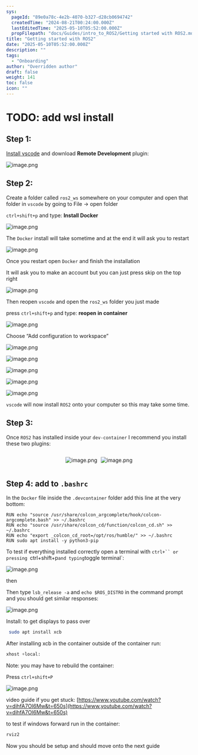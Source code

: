 ```yaml
---
sys:
  pageId: "89e0a78c-4e2b-4070-b327-d28cb0694742"
  createdTime: "2024-08-21T00:24:00.000Z"
  lastEditedTime: "2025-05-10T05:52:00.000Z"
  propFilepath: "docs/Guides/intro_to_ROS2/Getting started with ROS2.md"
title: "Getting started with ROS2"
date: "2025-05-10T05:52:00.000Z"
description: ""
tags:
  - "Onboarding"
author: "Overridden author"
draft: false
weight: 141
toc: false
icon: ""
---
```


# TODO: add wsl install

## Step 1:

[Install vscode](https://code.visualstudio.com/download) and download **Remote Development** plugin:

![image.png](https://prod-files-secure.s3.us-west-2.amazonaws.com/d518164a-d88e-44d1-a4ee-3adb3bd8bce0/efb52993-1881-4a40-b95e-6f020334f022/image.png?X-Amz-Algorithm=AWS4-HMAC-SHA256&X-Amz-Content-Sha256=UNSIGNED-PAYLOAD&X-Amz-Credential=ASIAZI2LB4665AOG7HSD%2F20250616%2Fus-west-2%2Fs3%2Faws4_request&X-Amz-Date=20250616T121656Z&X-Amz-Expires=3600&X-Amz-Security-Token=IQoJb3JpZ2luX2VjEHMaCXVzLXdlc3QtMiJHMEUCIQCnwG5ZSDI6j6MjgT%2FAl6fDAyXGFJjg0K8NhUHjHw3opgIgSC4iz8FQJnLuzGWFnV%2FPEK83EVZUfxMPIQpdOvN3p0sq%2FwMIXBAAGgw2Mzc0MjMxODM4MDUiDERG5er2nlzoUmM8NircA3aN7acV27%2F15p8ZiyE8m6%2BKsihOrwsmI8bG2%2BU7Y2kErvOyepe9OVdEvmI%2FRy93Zhk3Jh5yM4%2BIJaHRNDeGTBjq8LFkj%2Bhlps48z%2BPt9zZ4i4risTtRmfIYA5CchBjbdE1rY8ps8U%2FQj6G%2FWebMmg33iMm0O5Fti31iHvi1UIL905PlH6pBCUW0i91fwmdcCjTdsLP%2FOfYLOtUjbpvvqLcqmmch%2Bg2%2F33R2ADj23qiCnqVoRB1LlBi4hyw2TgciY4L7lA1tWzds7FR7DTP7G%2BOxc5onPbz1zfx1N8INrKmrPp0DaG8AXfWkSDJZWcKN%2BuxfC0KRzATTl5s6wkgjBDht1m44OLwMoACC5pOtUokrNKB%2FW%2Fq1pNdZKqCcebT1dCAgdAPD3%2BsL%2F5nrS9V7LkbEju1wLXRj29SVSQKV5z9oTyY9mkSBOi45SycUcW60KH0gYtLtW5JrCKGrEvg6zMyUTwwuJ6hdW2n55qw%2Fwr9kS6InHObHGpUGvHw9Qddl1ek1G%2FNzRAWU%2Bh5r%2FAdfYtzo2PJvAY%2Fc3UHRZ5OXvxSG%2BYIi6rOLY4QIktnOsSNvhwvJRvy7%2FENz9WV3H5HiWguwq3u8irdvINVyHoDsHOD5SUHJGGDpzQQ8cnPWMIjkv8IGOqUB%2BIDtYpzsR84g6kWPkVCCxtu25d3rrLRO44%2Fx%2Bmd8HJaVgrRnc1NOI25NmAhcnFbwzAQ%2BUsWNGm%2BeAWWjN6n2SjircSM2y76sz%2BQaASw9qTPxDK%2Fjwvn9z2GrZnDO7y8SNP3eq3TcVqGQPNtd5NValjTGHkRMAdRN2YCOXWF02yfU8rsZAGVEYmjJWk7E6Jc19eO0m7JQRR1CRp2EvYTo1oDg0%2Bep&X-Amz-Signature=f632cf3b49ad158cf95715f82b4e4350c1b7573b30261d4b0b7e5e272d00bec4&X-Amz-SignedHeaders=host&x-amz-checksum-mode=ENABLED&x-id=GetObject)

## Step 2:

Create a folder called `ros2_ws` somewhere on your computer and open that folder in `vscode` by going to File → open folder 

`ctrl+shift+p` and type: **Install Docker**

![image.png](https://prod-files-secure.s3.us-west-2.amazonaws.com/d518164a-d88e-44d1-a4ee-3adb3bd8bce0/2269dc0e-1cd5-47ff-bceb-c04ad9b2eab0/image.png?X-Amz-Algorithm=AWS4-HMAC-SHA256&X-Amz-Content-Sha256=UNSIGNED-PAYLOAD&X-Amz-Credential=ASIAZI2LB4665AOG7HSD%2F20250616%2Fus-west-2%2Fs3%2Faws4_request&X-Amz-Date=20250616T121656Z&X-Amz-Expires=3600&X-Amz-Security-Token=IQoJb3JpZ2luX2VjEHMaCXVzLXdlc3QtMiJHMEUCIQCnwG5ZSDI6j6MjgT%2FAl6fDAyXGFJjg0K8NhUHjHw3opgIgSC4iz8FQJnLuzGWFnV%2FPEK83EVZUfxMPIQpdOvN3p0sq%2FwMIXBAAGgw2Mzc0MjMxODM4MDUiDERG5er2nlzoUmM8NircA3aN7acV27%2F15p8ZiyE8m6%2BKsihOrwsmI8bG2%2BU7Y2kErvOyepe9OVdEvmI%2FRy93Zhk3Jh5yM4%2BIJaHRNDeGTBjq8LFkj%2Bhlps48z%2BPt9zZ4i4risTtRmfIYA5CchBjbdE1rY8ps8U%2FQj6G%2FWebMmg33iMm0O5Fti31iHvi1UIL905PlH6pBCUW0i91fwmdcCjTdsLP%2FOfYLOtUjbpvvqLcqmmch%2Bg2%2F33R2ADj23qiCnqVoRB1LlBi4hyw2TgciY4L7lA1tWzds7FR7DTP7G%2BOxc5onPbz1zfx1N8INrKmrPp0DaG8AXfWkSDJZWcKN%2BuxfC0KRzATTl5s6wkgjBDht1m44OLwMoACC5pOtUokrNKB%2FW%2Fq1pNdZKqCcebT1dCAgdAPD3%2BsL%2F5nrS9V7LkbEju1wLXRj29SVSQKV5z9oTyY9mkSBOi45SycUcW60KH0gYtLtW5JrCKGrEvg6zMyUTwwuJ6hdW2n55qw%2Fwr9kS6InHObHGpUGvHw9Qddl1ek1G%2FNzRAWU%2Bh5r%2FAdfYtzo2PJvAY%2Fc3UHRZ5OXvxSG%2BYIi6rOLY4QIktnOsSNvhwvJRvy7%2FENz9WV3H5HiWguwq3u8irdvINVyHoDsHOD5SUHJGGDpzQQ8cnPWMIjkv8IGOqUB%2BIDtYpzsR84g6kWPkVCCxtu25d3rrLRO44%2Fx%2Bmd8HJaVgrRnc1NOI25NmAhcnFbwzAQ%2BUsWNGm%2BeAWWjN6n2SjircSM2y76sz%2BQaASw9qTPxDK%2Fjwvn9z2GrZnDO7y8SNP3eq3TcVqGQPNtd5NValjTGHkRMAdRN2YCOXWF02yfU8rsZAGVEYmjJWk7E6Jc19eO0m7JQRR1CRp2EvYTo1oDg0%2Bep&X-Amz-Signature=f45bea1a05a52a26f3e5abd2678dca1b905195120de5b6f18b2f86f392eb03cd&X-Amz-SignedHeaders=host&x-amz-checksum-mode=ENABLED&x-id=GetObject)

The `Docker` install will take sometime and at the end it will ask you to restart

![image.png](https://prod-files-secure.s3.us-west-2.amazonaws.com/d518164a-d88e-44d1-a4ee-3adb3bd8bce0/ed233f78-be33-4b1f-b89c-9c346c0e961e/image.png?X-Amz-Algorithm=AWS4-HMAC-SHA256&X-Amz-Content-Sha256=UNSIGNED-PAYLOAD&X-Amz-Credential=ASIAZI2LB4665AOG7HSD%2F20250616%2Fus-west-2%2Fs3%2Faws4_request&X-Amz-Date=20250616T121656Z&X-Amz-Expires=3600&X-Amz-Security-Token=IQoJb3JpZ2luX2VjEHMaCXVzLXdlc3QtMiJHMEUCIQCnwG5ZSDI6j6MjgT%2FAl6fDAyXGFJjg0K8NhUHjHw3opgIgSC4iz8FQJnLuzGWFnV%2FPEK83EVZUfxMPIQpdOvN3p0sq%2FwMIXBAAGgw2Mzc0MjMxODM4MDUiDERG5er2nlzoUmM8NircA3aN7acV27%2F15p8ZiyE8m6%2BKsihOrwsmI8bG2%2BU7Y2kErvOyepe9OVdEvmI%2FRy93Zhk3Jh5yM4%2BIJaHRNDeGTBjq8LFkj%2Bhlps48z%2BPt9zZ4i4risTtRmfIYA5CchBjbdE1rY8ps8U%2FQj6G%2FWebMmg33iMm0O5Fti31iHvi1UIL905PlH6pBCUW0i91fwmdcCjTdsLP%2FOfYLOtUjbpvvqLcqmmch%2Bg2%2F33R2ADj23qiCnqVoRB1LlBi4hyw2TgciY4L7lA1tWzds7FR7DTP7G%2BOxc5onPbz1zfx1N8INrKmrPp0DaG8AXfWkSDJZWcKN%2BuxfC0KRzATTl5s6wkgjBDht1m44OLwMoACC5pOtUokrNKB%2FW%2Fq1pNdZKqCcebT1dCAgdAPD3%2BsL%2F5nrS9V7LkbEju1wLXRj29SVSQKV5z9oTyY9mkSBOi45SycUcW60KH0gYtLtW5JrCKGrEvg6zMyUTwwuJ6hdW2n55qw%2Fwr9kS6InHObHGpUGvHw9Qddl1ek1G%2FNzRAWU%2Bh5r%2FAdfYtzo2PJvAY%2Fc3UHRZ5OXvxSG%2BYIi6rOLY4QIktnOsSNvhwvJRvy7%2FENz9WV3H5HiWguwq3u8irdvINVyHoDsHOD5SUHJGGDpzQQ8cnPWMIjkv8IGOqUB%2BIDtYpzsR84g6kWPkVCCxtu25d3rrLRO44%2Fx%2Bmd8HJaVgrRnc1NOI25NmAhcnFbwzAQ%2BUsWNGm%2BeAWWjN6n2SjircSM2y76sz%2BQaASw9qTPxDK%2Fjwvn9z2GrZnDO7y8SNP3eq3TcVqGQPNtd5NValjTGHkRMAdRN2YCOXWF02yfU8rsZAGVEYmjJWk7E6Jc19eO0m7JQRR1CRp2EvYTo1oDg0%2Bep&X-Amz-Signature=1d26c6429836e7e0af10c27ba8cd972e0ac12795fc43de7c7f6a628bb4e6a7fc&X-Amz-SignedHeaders=host&x-amz-checksum-mode=ENABLED&x-id=GetObject)

Once you restart open `Docker` and finish the installation

It will ask you to make an account but you can just press skip on the top right

![image.png](https://prod-files-secure.s3.us-west-2.amazonaws.com/d518164a-d88e-44d1-a4ee-3adb3bd8bce0/21010ad9-1659-4fd9-9f59-9932a09b2a3d/image.png?X-Amz-Algorithm=AWS4-HMAC-SHA256&X-Amz-Content-Sha256=UNSIGNED-PAYLOAD&X-Amz-Credential=ASIAZI2LB4665AOG7HSD%2F20250616%2Fus-west-2%2Fs3%2Faws4_request&X-Amz-Date=20250616T121656Z&X-Amz-Expires=3600&X-Amz-Security-Token=IQoJb3JpZ2luX2VjEHMaCXVzLXdlc3QtMiJHMEUCIQCnwG5ZSDI6j6MjgT%2FAl6fDAyXGFJjg0K8NhUHjHw3opgIgSC4iz8FQJnLuzGWFnV%2FPEK83EVZUfxMPIQpdOvN3p0sq%2FwMIXBAAGgw2Mzc0MjMxODM4MDUiDERG5er2nlzoUmM8NircA3aN7acV27%2F15p8ZiyE8m6%2BKsihOrwsmI8bG2%2BU7Y2kErvOyepe9OVdEvmI%2FRy93Zhk3Jh5yM4%2BIJaHRNDeGTBjq8LFkj%2Bhlps48z%2BPt9zZ4i4risTtRmfIYA5CchBjbdE1rY8ps8U%2FQj6G%2FWebMmg33iMm0O5Fti31iHvi1UIL905PlH6pBCUW0i91fwmdcCjTdsLP%2FOfYLOtUjbpvvqLcqmmch%2Bg2%2F33R2ADj23qiCnqVoRB1LlBi4hyw2TgciY4L7lA1tWzds7FR7DTP7G%2BOxc5onPbz1zfx1N8INrKmrPp0DaG8AXfWkSDJZWcKN%2BuxfC0KRzATTl5s6wkgjBDht1m44OLwMoACC5pOtUokrNKB%2FW%2Fq1pNdZKqCcebT1dCAgdAPD3%2BsL%2F5nrS9V7LkbEju1wLXRj29SVSQKV5z9oTyY9mkSBOi45SycUcW60KH0gYtLtW5JrCKGrEvg6zMyUTwwuJ6hdW2n55qw%2Fwr9kS6InHObHGpUGvHw9Qddl1ek1G%2FNzRAWU%2Bh5r%2FAdfYtzo2PJvAY%2Fc3UHRZ5OXvxSG%2BYIi6rOLY4QIktnOsSNvhwvJRvy7%2FENz9WV3H5HiWguwq3u8irdvINVyHoDsHOD5SUHJGGDpzQQ8cnPWMIjkv8IGOqUB%2BIDtYpzsR84g6kWPkVCCxtu25d3rrLRO44%2Fx%2Bmd8HJaVgrRnc1NOI25NmAhcnFbwzAQ%2BUsWNGm%2BeAWWjN6n2SjircSM2y76sz%2BQaASw9qTPxDK%2Fjwvn9z2GrZnDO7y8SNP3eq3TcVqGQPNtd5NValjTGHkRMAdRN2YCOXWF02yfU8rsZAGVEYmjJWk7E6Jc19eO0m7JQRR1CRp2EvYTo1oDg0%2Bep&X-Amz-Signature=cbd8c841548faca65865ef6fa2eb52def501a5a47141aca467203a43409b128c&X-Amz-SignedHeaders=host&x-amz-checksum-mode=ENABLED&x-id=GetObject)

Then reopen `vscode` and open the `ros2_ws` folder you just made

press `ctrl+shift+p` and type: **reopen in container**

![image.png](https://prod-files-secure.s3.us-west-2.amazonaws.com/d518164a-d88e-44d1-a4ee-3adb3bd8bce0/4e93b8c2-41ad-488c-8095-c74205196118/image.png?X-Amz-Algorithm=AWS4-HMAC-SHA256&X-Amz-Content-Sha256=UNSIGNED-PAYLOAD&X-Amz-Credential=ASIAZI2LB4665AOG7HSD%2F20250616%2Fus-west-2%2Fs3%2Faws4_request&X-Amz-Date=20250616T121656Z&X-Amz-Expires=3600&X-Amz-Security-Token=IQoJb3JpZ2luX2VjEHMaCXVzLXdlc3QtMiJHMEUCIQCnwG5ZSDI6j6MjgT%2FAl6fDAyXGFJjg0K8NhUHjHw3opgIgSC4iz8FQJnLuzGWFnV%2FPEK83EVZUfxMPIQpdOvN3p0sq%2FwMIXBAAGgw2Mzc0MjMxODM4MDUiDERG5er2nlzoUmM8NircA3aN7acV27%2F15p8ZiyE8m6%2BKsihOrwsmI8bG2%2BU7Y2kErvOyepe9OVdEvmI%2FRy93Zhk3Jh5yM4%2BIJaHRNDeGTBjq8LFkj%2Bhlps48z%2BPt9zZ4i4risTtRmfIYA5CchBjbdE1rY8ps8U%2FQj6G%2FWebMmg33iMm0O5Fti31iHvi1UIL905PlH6pBCUW0i91fwmdcCjTdsLP%2FOfYLOtUjbpvvqLcqmmch%2Bg2%2F33R2ADj23qiCnqVoRB1LlBi4hyw2TgciY4L7lA1tWzds7FR7DTP7G%2BOxc5onPbz1zfx1N8INrKmrPp0DaG8AXfWkSDJZWcKN%2BuxfC0KRzATTl5s6wkgjBDht1m44OLwMoACC5pOtUokrNKB%2FW%2Fq1pNdZKqCcebT1dCAgdAPD3%2BsL%2F5nrS9V7LkbEju1wLXRj29SVSQKV5z9oTyY9mkSBOi45SycUcW60KH0gYtLtW5JrCKGrEvg6zMyUTwwuJ6hdW2n55qw%2Fwr9kS6InHObHGpUGvHw9Qddl1ek1G%2FNzRAWU%2Bh5r%2FAdfYtzo2PJvAY%2Fc3UHRZ5OXvxSG%2BYIi6rOLY4QIktnOsSNvhwvJRvy7%2FENz9WV3H5HiWguwq3u8irdvINVyHoDsHOD5SUHJGGDpzQQ8cnPWMIjkv8IGOqUB%2BIDtYpzsR84g6kWPkVCCxtu25d3rrLRO44%2Fx%2Bmd8HJaVgrRnc1NOI25NmAhcnFbwzAQ%2BUsWNGm%2BeAWWjN6n2SjircSM2y76sz%2BQaASw9qTPxDK%2Fjwvn9z2GrZnDO7y8SNP3eq3TcVqGQPNtd5NValjTGHkRMAdRN2YCOXWF02yfU8rsZAGVEYmjJWk7E6Jc19eO0m7JQRR1CRp2EvYTo1oDg0%2Bep&X-Amz-Signature=5448f984fca7866a920693bcb484c52be2261a4f76e7ff563c7ef558f73c52a9&X-Amz-SignedHeaders=host&x-amz-checksum-mode=ENABLED&x-id=GetObject)

Choose “Add configuration to workspace”

![image.png](https://prod-files-secure.s3.us-west-2.amazonaws.com/d518164a-d88e-44d1-a4ee-3adb3bd8bce0/9560b282-5060-4989-ba37-97e7b2c22476/image.png?X-Amz-Algorithm=AWS4-HMAC-SHA256&X-Amz-Content-Sha256=UNSIGNED-PAYLOAD&X-Amz-Credential=ASIAZI2LB4665AOG7HSD%2F20250616%2Fus-west-2%2Fs3%2Faws4_request&X-Amz-Date=20250616T121656Z&X-Amz-Expires=3600&X-Amz-Security-Token=IQoJb3JpZ2luX2VjEHMaCXVzLXdlc3QtMiJHMEUCIQCnwG5ZSDI6j6MjgT%2FAl6fDAyXGFJjg0K8NhUHjHw3opgIgSC4iz8FQJnLuzGWFnV%2FPEK83EVZUfxMPIQpdOvN3p0sq%2FwMIXBAAGgw2Mzc0MjMxODM4MDUiDERG5er2nlzoUmM8NircA3aN7acV27%2F15p8ZiyE8m6%2BKsihOrwsmI8bG2%2BU7Y2kErvOyepe9OVdEvmI%2FRy93Zhk3Jh5yM4%2BIJaHRNDeGTBjq8LFkj%2Bhlps48z%2BPt9zZ4i4risTtRmfIYA5CchBjbdE1rY8ps8U%2FQj6G%2FWebMmg33iMm0O5Fti31iHvi1UIL905PlH6pBCUW0i91fwmdcCjTdsLP%2FOfYLOtUjbpvvqLcqmmch%2Bg2%2F33R2ADj23qiCnqVoRB1LlBi4hyw2TgciY4L7lA1tWzds7FR7DTP7G%2BOxc5onPbz1zfx1N8INrKmrPp0DaG8AXfWkSDJZWcKN%2BuxfC0KRzATTl5s6wkgjBDht1m44OLwMoACC5pOtUokrNKB%2FW%2Fq1pNdZKqCcebT1dCAgdAPD3%2BsL%2F5nrS9V7LkbEju1wLXRj29SVSQKV5z9oTyY9mkSBOi45SycUcW60KH0gYtLtW5JrCKGrEvg6zMyUTwwuJ6hdW2n55qw%2Fwr9kS6InHObHGpUGvHw9Qddl1ek1G%2FNzRAWU%2Bh5r%2FAdfYtzo2PJvAY%2Fc3UHRZ5OXvxSG%2BYIi6rOLY4QIktnOsSNvhwvJRvy7%2FENz9WV3H5HiWguwq3u8irdvINVyHoDsHOD5SUHJGGDpzQQ8cnPWMIjkv8IGOqUB%2BIDtYpzsR84g6kWPkVCCxtu25d3rrLRO44%2Fx%2Bmd8HJaVgrRnc1NOI25NmAhcnFbwzAQ%2BUsWNGm%2BeAWWjN6n2SjircSM2y76sz%2BQaASw9qTPxDK%2Fjwvn9z2GrZnDO7y8SNP3eq3TcVqGQPNtd5NValjTGHkRMAdRN2YCOXWF02yfU8rsZAGVEYmjJWk7E6Jc19eO0m7JQRR1CRp2EvYTo1oDg0%2Bep&X-Amz-Signature=d85103a2f03c75666b43ff2a068745c823e7777b701a9c1104316be63f0d85ea&X-Amz-SignedHeaders=host&x-amz-checksum-mode=ENABLED&x-id=GetObject)

![image.png](https://prod-files-secure.s3.us-west-2.amazonaws.com/d518164a-d88e-44d1-a4ee-3adb3bd8bce0/2ee63f81-886b-48e8-a553-dc6e5eac99e4/image.png?X-Amz-Algorithm=AWS4-HMAC-SHA256&X-Amz-Content-Sha256=UNSIGNED-PAYLOAD&X-Amz-Credential=ASIAZI2LB4665AOG7HSD%2F20250616%2Fus-west-2%2Fs3%2Faws4_request&X-Amz-Date=20250616T121656Z&X-Amz-Expires=3600&X-Amz-Security-Token=IQoJb3JpZ2luX2VjEHMaCXVzLXdlc3QtMiJHMEUCIQCnwG5ZSDI6j6MjgT%2FAl6fDAyXGFJjg0K8NhUHjHw3opgIgSC4iz8FQJnLuzGWFnV%2FPEK83EVZUfxMPIQpdOvN3p0sq%2FwMIXBAAGgw2Mzc0MjMxODM4MDUiDERG5er2nlzoUmM8NircA3aN7acV27%2F15p8ZiyE8m6%2BKsihOrwsmI8bG2%2BU7Y2kErvOyepe9OVdEvmI%2FRy93Zhk3Jh5yM4%2BIJaHRNDeGTBjq8LFkj%2Bhlps48z%2BPt9zZ4i4risTtRmfIYA5CchBjbdE1rY8ps8U%2FQj6G%2FWebMmg33iMm0O5Fti31iHvi1UIL905PlH6pBCUW0i91fwmdcCjTdsLP%2FOfYLOtUjbpvvqLcqmmch%2Bg2%2F33R2ADj23qiCnqVoRB1LlBi4hyw2TgciY4L7lA1tWzds7FR7DTP7G%2BOxc5onPbz1zfx1N8INrKmrPp0DaG8AXfWkSDJZWcKN%2BuxfC0KRzATTl5s6wkgjBDht1m44OLwMoACC5pOtUokrNKB%2FW%2Fq1pNdZKqCcebT1dCAgdAPD3%2BsL%2F5nrS9V7LkbEju1wLXRj29SVSQKV5z9oTyY9mkSBOi45SycUcW60KH0gYtLtW5JrCKGrEvg6zMyUTwwuJ6hdW2n55qw%2Fwr9kS6InHObHGpUGvHw9Qddl1ek1G%2FNzRAWU%2Bh5r%2FAdfYtzo2PJvAY%2Fc3UHRZ5OXvxSG%2BYIi6rOLY4QIktnOsSNvhwvJRvy7%2FENz9WV3H5HiWguwq3u8irdvINVyHoDsHOD5SUHJGGDpzQQ8cnPWMIjkv8IGOqUB%2BIDtYpzsR84g6kWPkVCCxtu25d3rrLRO44%2Fx%2Bmd8HJaVgrRnc1NOI25NmAhcnFbwzAQ%2BUsWNGm%2BeAWWjN6n2SjircSM2y76sz%2BQaASw9qTPxDK%2Fjwvn9z2GrZnDO7y8SNP3eq3TcVqGQPNtd5NValjTGHkRMAdRN2YCOXWF02yfU8rsZAGVEYmjJWk7E6Jc19eO0m7JQRR1CRp2EvYTo1oDg0%2Bep&X-Amz-Signature=a9127fabadf157240d9602c8be6e3ae811b58b7af73942084f25abaef230ae30&X-Amz-SignedHeaders=host&x-amz-checksum-mode=ENABLED&x-id=GetObject)

![image.png](https://prod-files-secure.s3.us-west-2.amazonaws.com/d518164a-d88e-44d1-a4ee-3adb3bd8bce0/ae1580b2-b048-407e-aed9-b584224a7a04/image.png?X-Amz-Algorithm=AWS4-HMAC-SHA256&X-Amz-Content-Sha256=UNSIGNED-PAYLOAD&X-Amz-Credential=ASIAZI2LB4665AOG7HSD%2F20250616%2Fus-west-2%2Fs3%2Faws4_request&X-Amz-Date=20250616T121656Z&X-Amz-Expires=3600&X-Amz-Security-Token=IQoJb3JpZ2luX2VjEHMaCXVzLXdlc3QtMiJHMEUCIQCnwG5ZSDI6j6MjgT%2FAl6fDAyXGFJjg0K8NhUHjHw3opgIgSC4iz8FQJnLuzGWFnV%2FPEK83EVZUfxMPIQpdOvN3p0sq%2FwMIXBAAGgw2Mzc0MjMxODM4MDUiDERG5er2nlzoUmM8NircA3aN7acV27%2F15p8ZiyE8m6%2BKsihOrwsmI8bG2%2BU7Y2kErvOyepe9OVdEvmI%2FRy93Zhk3Jh5yM4%2BIJaHRNDeGTBjq8LFkj%2Bhlps48z%2BPt9zZ4i4risTtRmfIYA5CchBjbdE1rY8ps8U%2FQj6G%2FWebMmg33iMm0O5Fti31iHvi1UIL905PlH6pBCUW0i91fwmdcCjTdsLP%2FOfYLOtUjbpvvqLcqmmch%2Bg2%2F33R2ADj23qiCnqVoRB1LlBi4hyw2TgciY4L7lA1tWzds7FR7DTP7G%2BOxc5onPbz1zfx1N8INrKmrPp0DaG8AXfWkSDJZWcKN%2BuxfC0KRzATTl5s6wkgjBDht1m44OLwMoACC5pOtUokrNKB%2FW%2Fq1pNdZKqCcebT1dCAgdAPD3%2BsL%2F5nrS9V7LkbEju1wLXRj29SVSQKV5z9oTyY9mkSBOi45SycUcW60KH0gYtLtW5JrCKGrEvg6zMyUTwwuJ6hdW2n55qw%2Fwr9kS6InHObHGpUGvHw9Qddl1ek1G%2FNzRAWU%2Bh5r%2FAdfYtzo2PJvAY%2Fc3UHRZ5OXvxSG%2BYIi6rOLY4QIktnOsSNvhwvJRvy7%2FENz9WV3H5HiWguwq3u8irdvINVyHoDsHOD5SUHJGGDpzQQ8cnPWMIjkv8IGOqUB%2BIDtYpzsR84g6kWPkVCCxtu25d3rrLRO44%2Fx%2Bmd8HJaVgrRnc1NOI25NmAhcnFbwzAQ%2BUsWNGm%2BeAWWjN6n2SjircSM2y76sz%2BQaASw9qTPxDK%2Fjwvn9z2GrZnDO7y8SNP3eq3TcVqGQPNtd5NValjTGHkRMAdRN2YCOXWF02yfU8rsZAGVEYmjJWk7E6Jc19eO0m7JQRR1CRp2EvYTo1oDg0%2Bep&X-Amz-Signature=de34dbb64ebdc9375eed937e53a992074d6147b3be20fc78bfa7b043d3ecf356&X-Amz-SignedHeaders=host&x-amz-checksum-mode=ENABLED&x-id=GetObject)

![image.png](https://prod-files-secure.s3.us-west-2.amazonaws.com/d518164a-d88e-44d1-a4ee-3adb3bd8bce0/53255b28-f75e-430f-b9e3-c0ac8577e42b/image.png?X-Amz-Algorithm=AWS4-HMAC-SHA256&X-Amz-Content-Sha256=UNSIGNED-PAYLOAD&X-Amz-Credential=ASIAZI2LB4665AOG7HSD%2F20250616%2Fus-west-2%2Fs3%2Faws4_request&X-Amz-Date=20250616T121656Z&X-Amz-Expires=3600&X-Amz-Security-Token=IQoJb3JpZ2luX2VjEHMaCXVzLXdlc3QtMiJHMEUCIQCnwG5ZSDI6j6MjgT%2FAl6fDAyXGFJjg0K8NhUHjHw3opgIgSC4iz8FQJnLuzGWFnV%2FPEK83EVZUfxMPIQpdOvN3p0sq%2FwMIXBAAGgw2Mzc0MjMxODM4MDUiDERG5er2nlzoUmM8NircA3aN7acV27%2F15p8ZiyE8m6%2BKsihOrwsmI8bG2%2BU7Y2kErvOyepe9OVdEvmI%2FRy93Zhk3Jh5yM4%2BIJaHRNDeGTBjq8LFkj%2Bhlps48z%2BPt9zZ4i4risTtRmfIYA5CchBjbdE1rY8ps8U%2FQj6G%2FWebMmg33iMm0O5Fti31iHvi1UIL905PlH6pBCUW0i91fwmdcCjTdsLP%2FOfYLOtUjbpvvqLcqmmch%2Bg2%2F33R2ADj23qiCnqVoRB1LlBi4hyw2TgciY4L7lA1tWzds7FR7DTP7G%2BOxc5onPbz1zfx1N8INrKmrPp0DaG8AXfWkSDJZWcKN%2BuxfC0KRzATTl5s6wkgjBDht1m44OLwMoACC5pOtUokrNKB%2FW%2Fq1pNdZKqCcebT1dCAgdAPD3%2BsL%2F5nrS9V7LkbEju1wLXRj29SVSQKV5z9oTyY9mkSBOi45SycUcW60KH0gYtLtW5JrCKGrEvg6zMyUTwwuJ6hdW2n55qw%2Fwr9kS6InHObHGpUGvHw9Qddl1ek1G%2FNzRAWU%2Bh5r%2FAdfYtzo2PJvAY%2Fc3UHRZ5OXvxSG%2BYIi6rOLY4QIktnOsSNvhwvJRvy7%2FENz9WV3H5HiWguwq3u8irdvINVyHoDsHOD5SUHJGGDpzQQ8cnPWMIjkv8IGOqUB%2BIDtYpzsR84g6kWPkVCCxtu25d3rrLRO44%2Fx%2Bmd8HJaVgrRnc1NOI25NmAhcnFbwzAQ%2BUsWNGm%2BeAWWjN6n2SjircSM2y76sz%2BQaASw9qTPxDK%2Fjwvn9z2GrZnDO7y8SNP3eq3TcVqGQPNtd5NValjTGHkRMAdRN2YCOXWF02yfU8rsZAGVEYmjJWk7E6Jc19eO0m7JQRR1CRp2EvYTo1oDg0%2Bep&X-Amz-Signature=87ab2d0656e5fb0e2436dac676a6de30fb88849755ce30b79fbb291584eafa43&X-Amz-SignedHeaders=host&x-amz-checksum-mode=ENABLED&x-id=GetObject)

![image.png](https://prod-files-secure.s3.us-west-2.amazonaws.com/d518164a-d88e-44d1-a4ee-3adb3bd8bce0/7c562767-5af9-4ffb-97d1-327bcdf4ee00/image.png?X-Amz-Algorithm=AWS4-HMAC-SHA256&X-Amz-Content-Sha256=UNSIGNED-PAYLOAD&X-Amz-Credential=ASIAZI2LB4665AOG7HSD%2F20250616%2Fus-west-2%2Fs3%2Faws4_request&X-Amz-Date=20250616T121656Z&X-Amz-Expires=3600&X-Amz-Security-Token=IQoJb3JpZ2luX2VjEHMaCXVzLXdlc3QtMiJHMEUCIQCnwG5ZSDI6j6MjgT%2FAl6fDAyXGFJjg0K8NhUHjHw3opgIgSC4iz8FQJnLuzGWFnV%2FPEK83EVZUfxMPIQpdOvN3p0sq%2FwMIXBAAGgw2Mzc0MjMxODM4MDUiDERG5er2nlzoUmM8NircA3aN7acV27%2F15p8ZiyE8m6%2BKsihOrwsmI8bG2%2BU7Y2kErvOyepe9OVdEvmI%2FRy93Zhk3Jh5yM4%2BIJaHRNDeGTBjq8LFkj%2Bhlps48z%2BPt9zZ4i4risTtRmfIYA5CchBjbdE1rY8ps8U%2FQj6G%2FWebMmg33iMm0O5Fti31iHvi1UIL905PlH6pBCUW0i91fwmdcCjTdsLP%2FOfYLOtUjbpvvqLcqmmch%2Bg2%2F33R2ADj23qiCnqVoRB1LlBi4hyw2TgciY4L7lA1tWzds7FR7DTP7G%2BOxc5onPbz1zfx1N8INrKmrPp0DaG8AXfWkSDJZWcKN%2BuxfC0KRzATTl5s6wkgjBDht1m44OLwMoACC5pOtUokrNKB%2FW%2Fq1pNdZKqCcebT1dCAgdAPD3%2BsL%2F5nrS9V7LkbEju1wLXRj29SVSQKV5z9oTyY9mkSBOi45SycUcW60KH0gYtLtW5JrCKGrEvg6zMyUTwwuJ6hdW2n55qw%2Fwr9kS6InHObHGpUGvHw9Qddl1ek1G%2FNzRAWU%2Bh5r%2FAdfYtzo2PJvAY%2Fc3UHRZ5OXvxSG%2BYIi6rOLY4QIktnOsSNvhwvJRvy7%2FENz9WV3H5HiWguwq3u8irdvINVyHoDsHOD5SUHJGGDpzQQ8cnPWMIjkv8IGOqUB%2BIDtYpzsR84g6kWPkVCCxtu25d3rrLRO44%2Fx%2Bmd8HJaVgrRnc1NOI25NmAhcnFbwzAQ%2BUsWNGm%2BeAWWjN6n2SjircSM2y76sz%2BQaASw9qTPxDK%2Fjwvn9z2GrZnDO7y8SNP3eq3TcVqGQPNtd5NValjTGHkRMAdRN2YCOXWF02yfU8rsZAGVEYmjJWk7E6Jc19eO0m7JQRR1CRp2EvYTo1oDg0%2Bep&X-Amz-Signature=a1452591a26ed2487475e4a12b9ca1f5489060584e1498c0d554ea8d0e7d5690&X-Amz-SignedHeaders=host&x-amz-checksum-mode=ENABLED&x-id=GetObject)

`vscode` will now install `ROS2` onto your computer so this may take some time.

## Step 3:

Once `ROS2` has installed inside your `dev-container` I recommend you install these two plugins:

<div style="display: flex;flex-direction: row; column-gap:10px; max-width: 630px;justify-content: center;">
<div>

![image.png](https://prod-files-secure.s3.us-west-2.amazonaws.com/d518164a-d88e-44d1-a4ee-3adb3bd8bce0/3fc3d550-5a54-4ba1-ba6b-faa01cdb7369/image.png?X-Amz-Algorithm=AWS4-HMAC-SHA256&X-Amz-Content-Sha256=UNSIGNED-PAYLOAD&X-Amz-Credential=ASIAZI2LB4665AOG7HSD%2F20250616%2Fus-west-2%2Fs3%2Faws4_request&X-Amz-Date=20250616T121658Z&X-Amz-Expires=3600&X-Amz-Security-Token=IQoJb3JpZ2luX2VjEHMaCXVzLXdlc3QtMiJHMEUCIQCnwG5ZSDI6j6MjgT%2FAl6fDAyXGFJjg0K8NhUHjHw3opgIgSC4iz8FQJnLuzGWFnV%2FPEK83EVZUfxMPIQpdOvN3p0sq%2FwMIXBAAGgw2Mzc0MjMxODM4MDUiDERG5er2nlzoUmM8NircA3aN7acV27%2F15p8ZiyE8m6%2BKsihOrwsmI8bG2%2BU7Y2kErvOyepe9OVdEvmI%2FRy93Zhk3Jh5yM4%2BIJaHRNDeGTBjq8LFkj%2Bhlps48z%2BPt9zZ4i4risTtRmfIYA5CchBjbdE1rY8ps8U%2FQj6G%2FWebMmg33iMm0O5Fti31iHvi1UIL905PlH6pBCUW0i91fwmdcCjTdsLP%2FOfYLOtUjbpvvqLcqmmch%2Bg2%2F33R2ADj23qiCnqVoRB1LlBi4hyw2TgciY4L7lA1tWzds7FR7DTP7G%2BOxc5onPbz1zfx1N8INrKmrPp0DaG8AXfWkSDJZWcKN%2BuxfC0KRzATTl5s6wkgjBDht1m44OLwMoACC5pOtUokrNKB%2FW%2Fq1pNdZKqCcebT1dCAgdAPD3%2BsL%2F5nrS9V7LkbEju1wLXRj29SVSQKV5z9oTyY9mkSBOi45SycUcW60KH0gYtLtW5JrCKGrEvg6zMyUTwwuJ6hdW2n55qw%2Fwr9kS6InHObHGpUGvHw9Qddl1ek1G%2FNzRAWU%2Bh5r%2FAdfYtzo2PJvAY%2Fc3UHRZ5OXvxSG%2BYIi6rOLY4QIktnOsSNvhwvJRvy7%2FENz9WV3H5HiWguwq3u8irdvINVyHoDsHOD5SUHJGGDpzQQ8cnPWMIjkv8IGOqUB%2BIDtYpzsR84g6kWPkVCCxtu25d3rrLRO44%2Fx%2Bmd8HJaVgrRnc1NOI25NmAhcnFbwzAQ%2BUsWNGm%2BeAWWjN6n2SjircSM2y76sz%2BQaASw9qTPxDK%2Fjwvn9z2GrZnDO7y8SNP3eq3TcVqGQPNtd5NValjTGHkRMAdRN2YCOXWF02yfU8rsZAGVEYmjJWk7E6Jc19eO0m7JQRR1CRp2EvYTo1oDg0%2Bep&X-Amz-Signature=71d202de85f94dcdab7caaa369f4fcde21bfad3ffbcf4e4d2665ab87cb907b8d&X-Amz-SignedHeaders=host&x-amz-checksum-mode=ENABLED&x-id=GetObject)

</div>
<div>

![image.png](https://prod-files-secure.s3.us-west-2.amazonaws.com/d518164a-d88e-44d1-a4ee-3adb3bd8bce0/d994cc66-13c2-4093-a5a3-f84cf4601a82/image.png?X-Amz-Algorithm=AWS4-HMAC-SHA256&X-Amz-Content-Sha256=UNSIGNED-PAYLOAD&X-Amz-Credential=ASIAZI2LB466UZ2STUS3%2F20250616%2Fus-west-2%2Fs3%2Faws4_request&X-Amz-Date=20250616T121659Z&X-Amz-Expires=3600&X-Amz-Security-Token=IQoJb3JpZ2luX2VjEHMaCXVzLXdlc3QtMiJIMEYCIQDq6oBaUCL0ANExDwdGjOkfY8KIMWuNTu%2B7aeFHYIQsLQIhAL%2FbjwHp%2B02ar7cbg3SrjwuzNMec50pHbJgrmHWkhOPVKv8DCFwQABoMNjM3NDIzMTgzODA1IgxUTUPAKyYjqz1Agaoq3AMP87r%2FEcmEaQEm%2FG3avNqGtjayHUDdx%2FuJabxDSsozyQz5YgLcbERENjCsU%2FAN%2FtHTWjiFEDYx%2BduzeIDR4%2FOZTkc%2BnFhED4L4gtKOAeXJdNBdbP7Tk3d0p1oiH%2B%2Bvp%2B3J3HbGt5cpyVjeBBpnSadFUAjmScNZZpK%2FmP4zj3GZN%2Bp6ameNwGsXQmTpi3%2BvlqPqeupukDefX5tFRvGdpkWwBjFVI%2Bw4CGskUeCnWeqSiSU8Q7rHga%2BXD2FdtT0DFqzfJilVy3v988eT903f6aCGJ7Kodve29W8pkMxxub3yuvHgy0jy4kVWCp8BXShIEUHhsmZgkWLT6LYJq3CylUQJJ6yf7cdBkcyPiATWiB9WCLxxMw84g22Wam%2BspJkjHdB2kMAwlF2ZwR0mWSaT%2BtyGk0nI4cXQNf9qiNhaCd4MfPbu%2B4l8svLITE9v8IklplGkzl%2F90fQ9kFpjxDEBNEhO4gAnI%2BLuqhvYO7l4nKXG3h10g9WNXylLQKLh%2BcBwBLLxD%2Bi1LtlfZN9EfHnZbktQVFH2o5zGarHsvCYzzdkpYbDjBeqMDeVmm3NMCdGdPFusf2yVfEftFNmpMxxFjF7mDA5CUOG3XyTWrXZVt%2BEHCb5ye%2FM5Bs3zwzZZUTCG5L%2FCBjqkAQ4l6Jjl623omXppEJLGSpoVGoR47B112g6HkO2mvzBGE1e65zgWlj5t54eTFwH0yjGAcfCKZjPgFwJyCdxpqv4Pdt4FF1GfsTB7y51uxq4VT4Fs5N0YJMWNAVU5cVR1w9kit3GjDrR3BHvT7KehYa9CZs6JlTCIqwrm2SmcdL9E4dl8wIWo%2Bne72evmZs5QLAlOFaSzSRHK3hf9OHjf6LtX44qL&X-Amz-Signature=3ecf3a7e5686905a58a162519b32af493906947093216c40bfe6481274dc4e31&X-Amz-SignedHeaders=host&x-amz-checksum-mode=ENABLED&x-id=GetObject)

</div>
</div>

## Step 4: add to `.bashrc`

In the `Docker` file inside the `.devcontainer` folder add this line at the very bottom: 

```docker
RUN echo "source /usr/share/colcon_argcomplete/hook/colcon-argcomplete.bash" >> ~/.bashrc
RUN echo "source /usr/share/colcon_cd/function/colcon_cd.sh" >> ~/.bashrc
RUN echo "export _colcon_cd_root=/opt/ros/humble/" >> ~/.bashrc
RUN sudo apt install -y python3-pip 
```

To test if everything installed correctly open a terminal with `ctrl+`` or pressing `ctrl+shift+p` and typing `toggle terminal`:

![image.png](https://prod-files-secure.s3.us-west-2.amazonaws.com/d518164a-d88e-44d1-a4ee-3adb3bd8bce0/6a4943d8-b04e-4c02-9a58-775f3384d1a5/image.png?X-Amz-Algorithm=AWS4-HMAC-SHA256&X-Amz-Content-Sha256=UNSIGNED-PAYLOAD&X-Amz-Credential=ASIAZI2LB4665AOG7HSD%2F20250616%2Fus-west-2%2Fs3%2Faws4_request&X-Amz-Date=20250616T121656Z&X-Amz-Expires=3600&X-Amz-Security-Token=IQoJb3JpZ2luX2VjEHMaCXVzLXdlc3QtMiJHMEUCIQCnwG5ZSDI6j6MjgT%2FAl6fDAyXGFJjg0K8NhUHjHw3opgIgSC4iz8FQJnLuzGWFnV%2FPEK83EVZUfxMPIQpdOvN3p0sq%2FwMIXBAAGgw2Mzc0MjMxODM4MDUiDERG5er2nlzoUmM8NircA3aN7acV27%2F15p8ZiyE8m6%2BKsihOrwsmI8bG2%2BU7Y2kErvOyepe9OVdEvmI%2FRy93Zhk3Jh5yM4%2BIJaHRNDeGTBjq8LFkj%2Bhlps48z%2BPt9zZ4i4risTtRmfIYA5CchBjbdE1rY8ps8U%2FQj6G%2FWebMmg33iMm0O5Fti31iHvi1UIL905PlH6pBCUW0i91fwmdcCjTdsLP%2FOfYLOtUjbpvvqLcqmmch%2Bg2%2F33R2ADj23qiCnqVoRB1LlBi4hyw2TgciY4L7lA1tWzds7FR7DTP7G%2BOxc5onPbz1zfx1N8INrKmrPp0DaG8AXfWkSDJZWcKN%2BuxfC0KRzATTl5s6wkgjBDht1m44OLwMoACC5pOtUokrNKB%2FW%2Fq1pNdZKqCcebT1dCAgdAPD3%2BsL%2F5nrS9V7LkbEju1wLXRj29SVSQKV5z9oTyY9mkSBOi45SycUcW60KH0gYtLtW5JrCKGrEvg6zMyUTwwuJ6hdW2n55qw%2Fwr9kS6InHObHGpUGvHw9Qddl1ek1G%2FNzRAWU%2Bh5r%2FAdfYtzo2PJvAY%2Fc3UHRZ5OXvxSG%2BYIi6rOLY4QIktnOsSNvhwvJRvy7%2FENz9WV3H5HiWguwq3u8irdvINVyHoDsHOD5SUHJGGDpzQQ8cnPWMIjkv8IGOqUB%2BIDtYpzsR84g6kWPkVCCxtu25d3rrLRO44%2Fx%2Bmd8HJaVgrRnc1NOI25NmAhcnFbwzAQ%2BUsWNGm%2BeAWWjN6n2SjircSM2y76sz%2BQaASw9qTPxDK%2Fjwvn9z2GrZnDO7y8SNP3eq3TcVqGQPNtd5NValjTGHkRMAdRN2YCOXWF02yfU8rsZAGVEYmjJWk7E6Jc19eO0m7JQRR1CRp2EvYTo1oDg0%2Bep&X-Amz-Signature=aad480dd0986e9598f9ffef0cef5be23349fd85c6426ffd41d8fedcad4f15809&X-Amz-SignedHeaders=host&x-amz-checksum-mode=ENABLED&x-id=GetObject)

then 

Then type `lsb_release -a` and `echo $ROS_DISTRO` in the command prompt and you should get similar responses:

![image.png](https://prod-files-secure.s3.us-west-2.amazonaws.com/d518164a-d88e-44d1-a4ee-3adb3bd8bce0/3e635dec-a805-4e85-8b9e-d000e5b71a4e/image.png?X-Amz-Algorithm=AWS4-HMAC-SHA256&X-Amz-Content-Sha256=UNSIGNED-PAYLOAD&X-Amz-Credential=ASIAZI2LB4665AOG7HSD%2F20250616%2Fus-west-2%2Fs3%2Faws4_request&X-Amz-Date=20250616T121656Z&X-Amz-Expires=3600&X-Amz-Security-Token=IQoJb3JpZ2luX2VjEHMaCXVzLXdlc3QtMiJHMEUCIQCnwG5ZSDI6j6MjgT%2FAl6fDAyXGFJjg0K8NhUHjHw3opgIgSC4iz8FQJnLuzGWFnV%2FPEK83EVZUfxMPIQpdOvN3p0sq%2FwMIXBAAGgw2Mzc0MjMxODM4MDUiDERG5er2nlzoUmM8NircA3aN7acV27%2F15p8ZiyE8m6%2BKsihOrwsmI8bG2%2BU7Y2kErvOyepe9OVdEvmI%2FRy93Zhk3Jh5yM4%2BIJaHRNDeGTBjq8LFkj%2Bhlps48z%2BPt9zZ4i4risTtRmfIYA5CchBjbdE1rY8ps8U%2FQj6G%2FWebMmg33iMm0O5Fti31iHvi1UIL905PlH6pBCUW0i91fwmdcCjTdsLP%2FOfYLOtUjbpvvqLcqmmch%2Bg2%2F33R2ADj23qiCnqVoRB1LlBi4hyw2TgciY4L7lA1tWzds7FR7DTP7G%2BOxc5onPbz1zfx1N8INrKmrPp0DaG8AXfWkSDJZWcKN%2BuxfC0KRzATTl5s6wkgjBDht1m44OLwMoACC5pOtUokrNKB%2FW%2Fq1pNdZKqCcebT1dCAgdAPD3%2BsL%2F5nrS9V7LkbEju1wLXRj29SVSQKV5z9oTyY9mkSBOi45SycUcW60KH0gYtLtW5JrCKGrEvg6zMyUTwwuJ6hdW2n55qw%2Fwr9kS6InHObHGpUGvHw9Qddl1ek1G%2FNzRAWU%2Bh5r%2FAdfYtzo2PJvAY%2Fc3UHRZ5OXvxSG%2BYIi6rOLY4QIktnOsSNvhwvJRvy7%2FENz9WV3H5HiWguwq3u8irdvINVyHoDsHOD5SUHJGGDpzQQ8cnPWMIjkv8IGOqUB%2BIDtYpzsR84g6kWPkVCCxtu25d3rrLRO44%2Fx%2Bmd8HJaVgrRnc1NOI25NmAhcnFbwzAQ%2BUsWNGm%2BeAWWjN6n2SjircSM2y76sz%2BQaASw9qTPxDK%2Fjwvn9z2GrZnDO7y8SNP3eq3TcVqGQPNtd5NValjTGHkRMAdRN2YCOXWF02yfU8rsZAGVEYmjJWk7E6Jc19eO0m7JQRR1CRp2EvYTo1oDg0%2Bep&X-Amz-Signature=a021f208080326b64d3cfaab131135f599720edd82415ce1f79f68677940ce18&X-Amz-SignedHeaders=host&x-amz-checksum-mode=ENABLED&x-id=GetObject)

Install:  to get displays to pass over

```bash
 sudo apt install xcb
```

After installing xcb in the container outside of the container run:

```python
xhost +local:
```

Note: you may have to rebuild the container:

Press `ctrl+shift+P`

![image.png](https://prod-files-secure.s3.us-west-2.amazonaws.com/d518164a-d88e-44d1-a4ee-3adb3bd8bce0/6c2be660-2618-4c38-9c26-53554f7a0b7b/image.png?X-Amz-Algorithm=AWS4-HMAC-SHA256&X-Amz-Content-Sha256=UNSIGNED-PAYLOAD&X-Amz-Credential=ASIAZI2LB4665AOG7HSD%2F20250616%2Fus-west-2%2Fs3%2Faws4_request&X-Amz-Date=20250616T121656Z&X-Amz-Expires=3600&X-Amz-Security-Token=IQoJb3JpZ2luX2VjEHMaCXVzLXdlc3QtMiJHMEUCIQCnwG5ZSDI6j6MjgT%2FAl6fDAyXGFJjg0K8NhUHjHw3opgIgSC4iz8FQJnLuzGWFnV%2FPEK83EVZUfxMPIQpdOvN3p0sq%2FwMIXBAAGgw2Mzc0MjMxODM4MDUiDERG5er2nlzoUmM8NircA3aN7acV27%2F15p8ZiyE8m6%2BKsihOrwsmI8bG2%2BU7Y2kErvOyepe9OVdEvmI%2FRy93Zhk3Jh5yM4%2BIJaHRNDeGTBjq8LFkj%2Bhlps48z%2BPt9zZ4i4risTtRmfIYA5CchBjbdE1rY8ps8U%2FQj6G%2FWebMmg33iMm0O5Fti31iHvi1UIL905PlH6pBCUW0i91fwmdcCjTdsLP%2FOfYLOtUjbpvvqLcqmmch%2Bg2%2F33R2ADj23qiCnqVoRB1LlBi4hyw2TgciY4L7lA1tWzds7FR7DTP7G%2BOxc5onPbz1zfx1N8INrKmrPp0DaG8AXfWkSDJZWcKN%2BuxfC0KRzATTl5s6wkgjBDht1m44OLwMoACC5pOtUokrNKB%2FW%2Fq1pNdZKqCcebT1dCAgdAPD3%2BsL%2F5nrS9V7LkbEju1wLXRj29SVSQKV5z9oTyY9mkSBOi45SycUcW60KH0gYtLtW5JrCKGrEvg6zMyUTwwuJ6hdW2n55qw%2Fwr9kS6InHObHGpUGvHw9Qddl1ek1G%2FNzRAWU%2Bh5r%2FAdfYtzo2PJvAY%2Fc3UHRZ5OXvxSG%2BYIi6rOLY4QIktnOsSNvhwvJRvy7%2FENz9WV3H5HiWguwq3u8irdvINVyHoDsHOD5SUHJGGDpzQQ8cnPWMIjkv8IGOqUB%2BIDtYpzsR84g6kWPkVCCxtu25d3rrLRO44%2Fx%2Bmd8HJaVgrRnc1NOI25NmAhcnFbwzAQ%2BUsWNGm%2BeAWWjN6n2SjircSM2y76sz%2BQaASw9qTPxDK%2Fjwvn9z2GrZnDO7y8SNP3eq3TcVqGQPNtd5NValjTGHkRMAdRN2YCOXWF02yfU8rsZAGVEYmjJWk7E6Jc19eO0m7JQRR1CRp2EvYTo1oDg0%2Bep&X-Amz-Signature=73f6db6296da45c1adcabd9c21917212c2e7d926a222aaa6d42ea73df3709545&X-Amz-SignedHeaders=host&x-amz-checksum-mode=ENABLED&x-id=GetObject)

video guide if you get stuck: [https://www.youtube.com/watch?v=dihfA7Ol6Mw&t=650s](https://www.youtube.com/watch?v=dihfA7Ol6Mw&t=650s)

to test if windows forward run in the container:

```bash
rviz2
```

Now you should be setup and should move onto the next guide 

